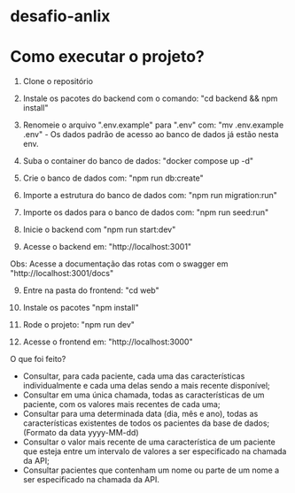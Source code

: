 # desafio-anlix

# Como executar o projeto?

1. Clone o repositório

2. Instale os pacotes do backend com o comando: "cd backend && npm install"

3. Renomeie o arquivo ".env.example" para ".env" com: "mv .env.example .env" - Os dados padrão de acesso ao banco de dados já estão nesta env.

3. Suba o container do banco de dados: "docker compose up -d"

4. Crie o banco de dados com: "npm run db:create"

5. Importe a estrutura do banco de dados com: "npm run migration:run"

6. Importe os dados para o banco de dados com: "npm run seed:run"

7. Inicie o backend com "npm run start:dev"

8. Acesse o backend em: "http://localhost:3001"

Obs: Acesse a documentação das rotas com o swagger em "http://localhost:3001/docs"

9. Entre na pasta do frontend: "cd web" 

10. Instale os pacotes "npm install"

11. Rode o projeto: "npm run dev"

12. Acesse o frontend em: "http://localhost:3000"


O que foi feito?

* Consultar, para cada paciente, cada uma das características individualmente e cada uma delas sendo a mais recente disponível;
* Consultar em uma única chamada, todas as características de um paciente, com os valores mais recentes de cada uma;
* Consultar para uma determinada data (dia, mês e ano), todas as características existentes de todos os pacientes da base de dados; (Formato da data yyyy-MM-dd)
* Consultar o valor mais recente de uma característica de um paciente que esteja entre um intervalo de valores a ser especificado na chamada da API;
* Consultar pacientes que contenham um nome ou parte de um nome a ser especificado na chamada da API.